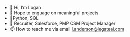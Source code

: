 - 👋 Hi, I’m Logan
- 👀 Hope to enguage on meaningful projects
- 🌱Python, SQL 
- 🥷 Recruiter, Salesforce, PMP CSM Project Manager
- 📫 How to reach me via email l.anderson@legateai.com

<!---
DataChiLand/DataChiLand is a ✨ special ✨ repository because its `README.md` (this file) appears on your GitHub profile.
You can click the Preview link to take a look at your changes.
--->
